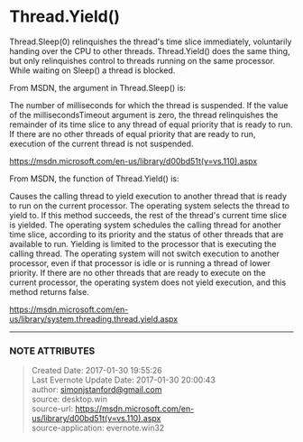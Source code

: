 #  Thread.Yield()

Thread.Sleep(0) relinquishes the thread's time slice immediately, voluntarily
handing over the CPU to other threads. Thread.Yield() does the same thing, but
only relinquishes control to threads running on the same processor. While
waiting on Sleep() a thread is blocked.

  

From MSDN, the argument in Thread.Sleep() is:

  

The number of milliseconds for which the thread is suspended. If the value of
the millisecondsTimeout argument is zero, the thread relinquishes the
remainder of its time slice to any thread of equal priority that is ready to
run. If there are no other threads of equal priority that are ready to run,
execution of the current thread is not suspended.

  

<https://msdn.microsoft.com/en-us/library/d00bd51t(v=vs.110).aspx>

  

From MSDN, the function of Thread.Yield() is:

  

Causes the calling thread to yield execution to another thread that is ready
to run on the current processor. The operating system selects the thread to
yield to. If this method succeeds, the rest of the thread's current time slice
is yielded. The operating system schedules the calling thread for another time
slice, according to its priority and the status of other threads that are
available to run. Yielding is limited to the processor that is executing the
calling thread. The operating system will not switch execution to another
processor, even if that processor is idle or is running a thread of lower
priority. If there are no other threads that are ready to execute on the
current processor, the operating system does not yield execution, and this
method returns false.

  

<https://msdn.microsoft.com/en-us/library/system.threading.thread.yield.aspx>


---
### NOTE ATTRIBUTES
>Created Date: 2017-01-30 19:55:26  
>Last Evernote Update Date: 2017-01-30 20:00:43  
>author: simonjstanford@gmail.com  
>source: desktop.win  
>source-url: https://msdn.microsoft.com/en-us/library/d00bd51t(v=vs.110).aspx  
>source-application: evernote.win32  